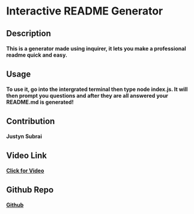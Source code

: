 # Interactive README Generator

## Description
#### This is a generator made using inquirer, it lets you make a professional readme quick and easy.

## Usage
#### To use it, go into the intergrated terminal then type node index.js. It will then prompt you questions and after they are all answered your README.md is generated!

## Contribution
#### Justyn Subrai

 ## Video Link 
 #### <a href= 'https://drive.google.com/file/d/1ck9MWmQo34_oDDDRs-RMtvIBCOn1XLTB/view'>Click for Video</a>

 ## Github Repo 
 #### <a href= 'https://github.com/JustynSubrai/Interactive-README-gen'>Github</a>